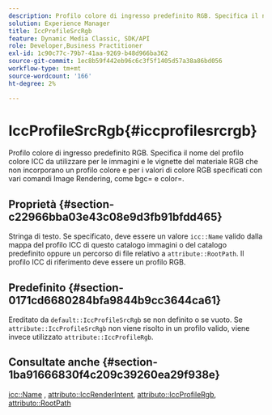 ```yaml
---
description: Profilo colore di ingresso predefinito RGB. Specifica il nome del profilo colore ICC da utilizzare per le immagini e le vignette del materiale RGB che non incorporano un profilo colore e per i valori di colore RGB specificati con vari comandi Image Rendering, come bgc= e color=.
solution: Experience Manager
title: IccProfileSrcRgb
feature: Dynamic Media Classic, SDK/API
role: Developer,Business Practitioner
exl-id: 1c90c77c-79b7-41aa-9269-b48d966ba362
source-git-commit: 1ec8b59f442eb96c6c3f5f1405d57a38a86bd056
workflow-type: tm+mt
source-wordcount: '166'
ht-degree: 2%

---
```


# IccProfileSrcRgb{#iccprofilesrcrgb}

Profilo colore di ingresso predefinito RGB. Specifica il nome del profilo colore ICC da utilizzare per le immagini e le vignette del materiale RGB che non incorporano un profilo colore e per i valori di colore RGB specificati con vari comandi Image Rendering, come bgc= e color=.

## Proprietà {#section-c22966bba03e43c08e9d3fb91bfdd465}

Stringa di testo. Se specificato, deve essere un valore `icc::Name` valido dalla mappa del profilo ICC di questo catalogo immagini o del catalogo predefinito oppure un percorso di file relativo a `attribute::RootPath`. Il profilo ICC di riferimento deve essere un profilo RGB.

## Predefinito {#section-0171cd6680284bfa9844b9cc3644ca61}

Ereditato da `default::IccProfileSrcRgb` se non definito o se vuoto. Se `attribute::IccProfileSrcRgb` non viene risolto in un profilo valido, viene invece utilizzato `attribute::IccProfileRgb`.

## Consultate anche {#section-1ba91666830f4c209c39260ea29f938e}

[icc::Name](../../../../../ir-api/material-cat/image-rendering-api-ref/c-ir-material-catalog/c-ir-icc-profile-map-reference/r-ir-name-icc.md#reference-7a293ede360e433782575f8f6a562ac2) ,  [attributo::IccRenderIntent](../../../../../ir-api/material-cat/image-rendering-api-ref/c-ir-material-catalog/c-ir-attributes-reference/r-ir-iccrenderintent.md#reference-3b80b7a4c25545a593c5076f318b5c40),  [attributo::IccProfileRgb](../../../../../ir-api/material-cat/image-rendering-api-ref/c-ir-material-catalog/c-ir-attributes-reference/r-ir-iccprofilergb.md#reference-cdaad25b155646ffa382d722fd324b30),  [attributo::RootPath](../../../../../ir-api/material-cat/image-rendering-api-ref/c-ir-material-catalog/c-ir-attributes-reference/r-ir-rootpath.md#reference-a4d7c96b62e14fcbad1740c702f160f3)
